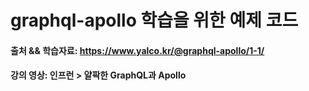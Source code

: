 # graphql-apollo 학습을 위한 예제 코드

#### 출처 && 학습자료: https://www.yalco.kr/@graphql-apollo/1-1/

#### 강의 영상: 인프런 > 얄팍한 GraphQL과 Apollo
